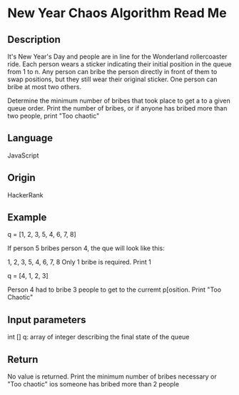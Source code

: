 # New Year Chaos Algorithm Read Me

## Description

It's New Year's Day and people are in line for the Wonderland rollercoaster ride.  Each person wears a sticker indicating their initial position in the queue from 1 to n.  Any person can bribe the person directly in front of them to swap positions, but they still wear their original sticker.  One person can bribe at most two others.

Determine the minimum number of bribes that took place to get a to a given queue order.  Print the number of bribes, or if anyone has bribed more than two people, print "Too chaotic"

## Language

JavaScript

## Origin

HackerRank

## Example

q = [1, 2, 3, 5, 4, 6, 7, 8]

If person 5 bribes person 4, the que will look like this:

1, 2, 3, 5, 4, 6, 7, 8  Only 1 bribe is required.  Print 1

q = [4, 1, 2, 3]

Person 4 had to bribe 3 people to get to the curremt p[osition.  Print "Too Chaotic"

## Input parameters

int [] q: array of integer describing the final state of the queue

## Return

No value is returned.  Print the minimum number of bribes necessary or "Too chaotic" ios someone has bribed more than 2 people